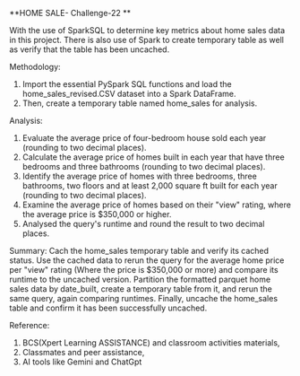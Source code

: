 **HOME SALE- Challenge-22 **

With the use of SparkSQL to determine key metrics about home sales data in this project. There is also use of Spark to create temporary 
table as well as verify that the table has been uncached. 

Methodology: 

1. Import the essential PySpark SQL functions and load the home_sales_revised.CSV dataset into a Spark DataFrame.
2. Then, create a temporary table named home_sales for analysis.

Analysis: 

1. Evaluate the average price of four-bedroom house sold each year (rounding to two decimal places).
2. Calculate the average price of homes built in each year that have three bedrooms and three bathrooms (rounding to two decimal places). 
3. Identify the average price of homes with three bedrooms, three bathrooms, two floors and at least 2,000 square ft built for each year (rounding to two decimal places).
4. Examine the average price of homes based on their "view" rating, where the average price is $350,000 or higher.
5. Analysed the query's runtime and round the result to two decimal places. 

Summary: 
Cach the home_sales temporary table and verify its cached status. Use the cached data to rerun the query for the average home price per "view" rating
(Where the price is $350,000 or more) and compare its runtime to the uncached version. Partition the formatted parquet home sales data by date_built, create a temporary 
table from it, and rerun the same query, again comparing runtimes. Finally, uncache the home_sales table and confirm it has been successfully uncached. 

Reference: 

1. BCS(Xpert Learning ASSISTANCE) and classroom activities materials, 
2. Classmates and peer assistance,
3. AI tools like Gemini and ChatGpt


